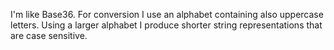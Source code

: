 I'm like Base36. For conversion I use an alphabet containing also uppercase letters. Using a larger alphabet I produce shorter string representations that are case sensitive. 